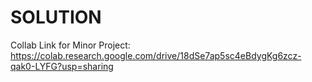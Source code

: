 # SOLUTION
Collab Link for Minor Project: https://colab.research.google.com/drive/18dSe7ap5sc4eBdygKg6zcz-qak0-LYFG?usp=sharing
